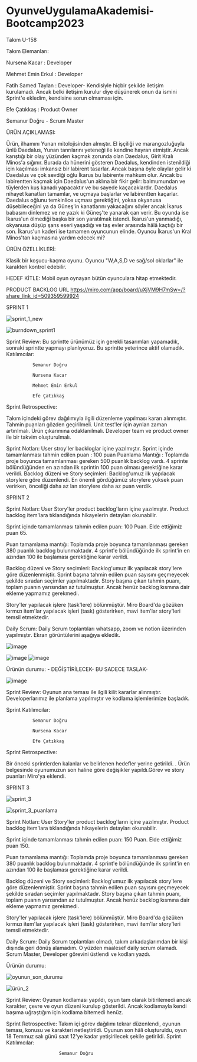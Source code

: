 # OyunveUygulamaAkademisi-Bootcamp2023
Takım U-158




Takım Elemanları:






Nursena Kacar : Developer



Mehmet Emin Erkul : Developer


Fatih Samed Taylan : Developer- Kendisiyle hiçbir şekilde iletişim kurulamadı. Ancak belki iletişim kurulur diye düşünerek onun da ismini Sprint'e ekledim, kendisine sorun olmaması için.



Efe Çatıkkaş : Product Owner



Semanur Doğru - Scrum Master



ÜRÜN AÇIKLAMASI:

Ürün, ilhamını Yunan mitolojisinden almıştır. El işçiliği ve marangozluğuyla ünlü Daedalus, Yunan tanrılarını yeteneği ile kendine hayran etmiştir. Ancak karıştığı bir olay yüzünden kaçmak zorunda olan Daedalus, Girit Kralı Minos'a sığınır. Burada da hünerini gösteren Daedalus, kendinden istenildiği için kaçılması imkansız bir labirent tasarlar. Ancak başına öyle olaylar gelir ki Daedalus ve çok sevdiği oğlu İkarus bu labirente mahkum olur. Ancak bu labirentten kaçmak için Daedalus'un aklına bir fikir gelir: balmumundan ve tüylerden kuş kanadı yapacaktır ve bu sayede kaçacaklardır. Daedalus nihayet kanatları tamamlar, ve uçmaya başlarlar ve labirentten kaçarlar. Daedalus oğlunu temkinlice uçması gerektiğini, yoksa okyanusa düşebileceğini ya da Güneş'in kanatlarını yakacağını söyler ancak İkarus babasını dinlemez ve ne yazık ki Güneş'te yanarak can verir. Bu oyunda ise İkarus'un ölmediği başka bir son yaratılmak istendi. İkarus'un yanmadığı, okyanusa düşüp şans eseri yaşadığı ve taş evler arasında hâlâ kaçtığı bir son. İkarus'un kaderi ise tamamen oyuncunun elinde. Oyuncu İkarus'un Kral Minos'tan kaçmasına yardım edecek mi?





ÜRÜN ÖZELLİKLERİ:


Klasik bir koşucu-kaçma oyunu. Oyuncu "W,A,S,D ve sağ/sol oklarlar" ile karakteri kontrol edebilir.








HEDEF KİTLE: Mobil oyun oynayan bütün oyunculara hitap etmektedir.








PRODUCT BACKLOG URL
https://miro.com/app/board/uXjVM9H7mSw=/?share_link_id=509359599924



SPRINT 1 

![sprint_1_new](https://github.com/semaadogru/OyunveUygulamaAkademisi-Bootcamp2023/assets/72140134/b377e5a0-365e-49b8-ad47-4d8bdf86f4a2)

![burndown_sprint1](https://github.com/semaadogru/OyunveUygulamaAkademisi-Bootcamp2023/assets/72140134/53af3689-d051-4e5d-8d12-ab880dcbe807)








Sprint Review: Bu sprintte ürünümüz için gerekli tasarımları yapamadık, sonraki sprintte yapmayı planlıyoruz. Bu sprintte yeterince aktif olamadık.
Katılımcılar:



              Semanur Doğru

              Nursena Kacar

              Mehmet Emin Erkul

              Efe Çatıkkaş


Sprint Retrospective:

Takım içindeki görev dağılımıyla ilgili düzenleme yapılması kararı alınmıştır.
Tahmin puanları gözden geçirilmeli.
Unit test'ler için ayrılan zaman artırılmalı.
Ürün çıkarımına odaklanılmalı.
Developer team ve product owner ile bir takvim oluşturulmalı.

Sprint Notları: User stroy'ler backloglar içine yazılmıştır.
Sprint içinde tamamlanması tahmin edilen puan : 100 puan
Puanlama Mantığı : Toplamda proje boyunca tamamlanması gereken 500 puanlık backlog vardı. 4 sprinte bölündüğünden en azından ilk sprintin 100 puan olması gerektiğine karar verildi.
Backlog düzeni ve Story seçimleri: Backlog'umuz ilk yapılacak storylere göre düzenlendi. En önemli gördüğümüz storylere yüksek puan verirken, önceliği daha az lan storylere daha az puan verdik.



SPRINT 2 

Sprint Notları: User Story'ler product backlog'ların içine yazılmıştır. Product backlog item'lara tıklandığında hikayelerin detayları okunabilir.

Sprint içinde tamamlanması tahmin edilen puan: 100 Puan. Elde ettiğimiz puan 65.

Puan tamamlama mantığı: Toplamda proje boyunca tamamlanması gereken 380 puanlık backlog bulunmaktadır. 4 sprint'e bölündüğünde ilk sprint'in en azından 100 ile başlaması gerektiğine karar verildi.

Backlog düzeni ve Story seçimleri: Backlog'umuz ilk yapılacak story'lere göre düzenlenmiştir. Sprint başına tahmin edilen puan sayısını geçmeyecek şekilde sıradan seçimler yapılmaktadır. Story başına çıkan tahmin puanı, toplam puanın yarısından az tutulmuştur. Ancak henüz backlog kısmına dair ekleme yapmamız gerekmedi.

Story'ler yapılacak işlere (task'lere) bölünmüştür. Miro Board'da gözüken kırmızı item'lar yapılacak işleri (task) gösterirken, mavi item'lar story'leri temsil etmektedir.

Daily Scrum: Daily Scrum toplantıları whatsapp, zoom ve notion üzerinden yapılmıştır. Ekran görüntülerini aşağıya ekledik.


![image](https://github.com/semaadogru/OyunveUygulamaAkademisi-Bootcamp2023/assets/72140134/0a040573-86e1-422a-93e5-7959618fa6e9)







![image](https://github.com/semaadogru/OyunveUygulamaAkademisi-Bootcamp2023/assets/72140134/60896cc1-63f3-4cc6-82ba-ed4fdbe0a98c)
![image](https://github.com/semaadogru/OyunveUygulamaAkademisi-Bootcamp2023/assets/72140134/93a2114c-8f9b-4e16-94d2-ad3867a442ef)

Ürünün durumu: - DEĞİŞTİRİLECEK- BU SADECE TASLAK-


![image](https://github.com/semaadogru/OyunveUygulamaAkademisi-Bootcamp2023/assets/72140134/3c30fb2f-8bfd-4536-a3c1-d681c1cc56a2)


Sprint Review: Oyunun ana teması ile ilgili kilit kararlar alınmıştır. Developerlarımız ile planlama yapılmıştır ve kodlama işlemlerimize başladık. 

Sprint Katılımcılar:



              Semanur Doğru

              Nursena Kacar

              Efe Çatıkkaş










Sprint Retrospective:


Bir önceki sprintlerden kalanlar ve belirlenen hedefler yerine getirildi. . Ürün belgesinde oyunumuzun son haline göre değişikler yapıldı.Görev ve story puanları Miro'ya eklendi.




SPRINT 3

![sprint_3](https://github.com/semaadogru/OyunveUygulamaAkademisi-Bootcamp2023/assets/72140134/766dd3b1-2635-46b7-92aa-de7f011a416d)

![sprint_3_puanlama](https://github.com/semaadogru/OyunveUygulamaAkademisi-Bootcamp2023/assets/72140134/488f9bdf-6a56-4b51-b148-975bd2b15c8d)


Sprint Notları: User Story'ler product backlog'ların içine yazılmıştır. Product backlog item'lara tıklandığında hikayelerin detayları okunabilir.

Sprint içinde tamamlanması tahmin edilen puan: 150 Puan. Elde ettiğimiz puan 150.

Puan tamamlama mantığı: Toplamda proje boyunca tamamlanması gereken 380 puanlık backlog bulunmaktadır. 4 sprint'e bölündüğünde ilk sprint'in en azından 100 ile başlaması gerektiğine karar verildi.

Backlog düzeni ve Story seçimleri: Backlog'umuz ilk yapılacak story'lere göre düzenlenmiştir. Sprint başına tahmin edilen puan sayısını geçmeyecek şekilde sıradan seçimler yapılmaktadır. Story başına çıkan tahmin puanı, toplam puanın yarısından az tutulmuştur. Ancak henüz backlog kısmına dair ekleme yapmamız gerekmedi.

Story'ler yapılacak işlere (task'lere) bölünmüştür. Miro Board'da gözüken kırmızı item'lar yapılacak işleri (task) gösterirken, mavi item'lar story'leri temsil etmektedir.

Daily Scrum: Daily Scrum toplantıları olmadı, takım arkadaşlarımdan bir kişi dışında geri dönüş alamadım. O yüzden maalesef daily scrum olamadı. Scrum Master, Developer görevini üstlendi ve kodları yazdı.

Ürünün durumu: 

![oyunun_son_durumu](https://github.com/semaadogru/OyunveUygulamaAkademisi-Bootcamp2023/assets/72140134/83a63cab-d5ce-4689-b044-52261a6ad603)



![ürün_2](https://github.com/semaadogru/OyunveUygulamaAkademisi-Bootcamp2023/assets/72140134/eb87607b-4e2b-48bb-8075-5b71e6262ca2)





Sprint Review: Oyunun kodlaması yapıldı, oyun tam olarak bitirilemedi ancak karakter, çevre ve oyun düzeni kurulup gösterildi. Ancak kodlamayla kendi başıma uğraştığım için kodlama bitemedi henüz.







Sprint Retrospective: Takım içi görev dağılımı tekrar düzenlendi, oyunun teması, konusu ve karakteri netleştirildi. Oyunun son hâli oluşturuldu, oyun 18 Temmuz salı günü saat 12'ye kadar yetişirilecek şekile getirildi. 
Sprint Katılımcılar:  


                        Semanur Doğru 









